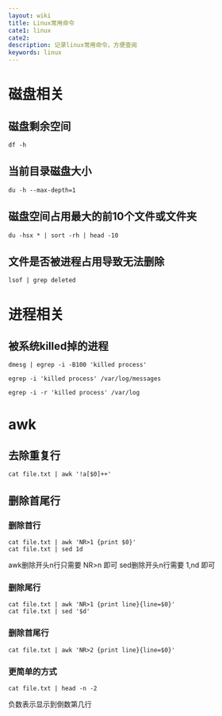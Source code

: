 ```yaml
---
layout: wiki
title: Linux常用命令
cate1: linux
cate2:
description: 记录linux常用命令，方便查阅
keywords: linux
---
```


# 磁盘相关
## 磁盘剩余空间
`df -h`
## 当前目录磁盘大小
`du -h --max-depth=1`
## 磁盘空间占用最大的前10个文件或文件夹
`du -hsx * | sort -rh | head -10`
## 文件是否被进程占用导致无法删除
`lsof | grep deleted`

# 进程相关
## 被系统killed掉的进程
`dmesg | egrep -i -B100 'killed process'`

`egrep -i 'killed process' /var/log/messages`

`egrep -i -r 'killed process' /var/log`

# awk
## 去除重复行
`cat file.txt | awk '!a[$0]++'`
## 删除首尾行
### 删除首行
```
cat file.txt | awk 'NR>1 {print $0}'
cat file.txt | sed 1d
```

awk删除开头n行只需要 NR>n 即可
sed删除开头n行需要 1,nd 即可
### 删除尾行
```
cat file.txt | awk 'NR>1 {print line}{line=$0}'
cat file.txt | sed '$d'
````

### 删除首尾行
`cat file.txt | awk 'NR>2 {print line}{line=$0}'`

### 更简单的方式
`cat file.txt | head -n -2`

负数表示显示到倒数第几行